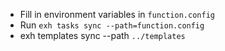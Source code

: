 - Fill in environment variables in `function.config`
- Run `exh tasks sync --path=function.config`
- exh templates sync --path `../templates`

